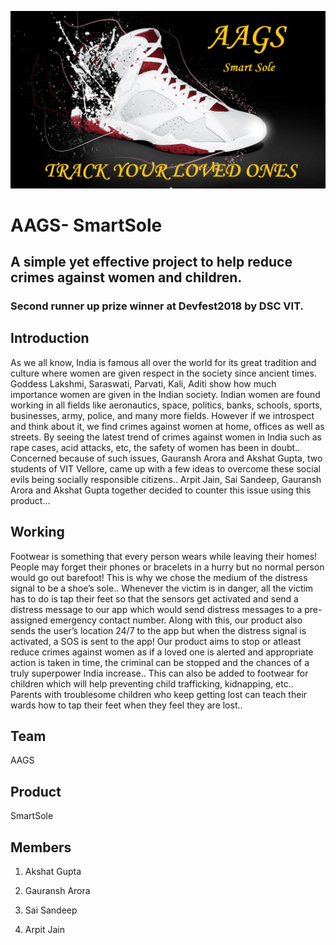 ![SmartSole Header](https://github.com/akshatvg/AAGS-SmartSole/raw/master/AAGS-%20SmartSole/Product%20Pictures/Header%20Picture.jpg "SmartSole Header")

# AAGS- SmartSole

## A simple yet effective project to help reduce crimes against women and children.

### Second runner up prize winner at Devfest2018 by DSC VIT.

## Introduction

As we all know, India is famous all over the world for its great tradition and culture where women are given respect in the society since ancient times. Goddess Lakshmi, Saraswati, Parvati, Kali, Aditi show how much importance women are given in the Indian society. Indian women are found working in all fields like aeronautics, space, politics, banks, schools, sports, businesses, army, police, and many more fields. However if we introspect and think about it, we find crimes against women at home, offices as well as streets. By seeing the latest trend of crimes against women in India such as rape cases, acid attacks, etc, the safety of women has been in doubt.. Concerned because of such issues, Gauransh Arora and Akshat Gupta, two students of VIT Vellore, came up with a few ideas to overcome these social evils being socially responsible citizens.. Arpit Jain, Sai Sandeep, Gauransh Arora and Akshat Gupta together decided to counter this issue using this product…

## Working

Footwear is something that every person wears while leaving their homes! People may forget their phones or bracelets in a hurry but no normal person would go out barefoot!  This is why we chose the medium of the distress signal to be a shoe’s sole.. Whenever the victim is in danger, all the victim has to do is tap their feet so that the sensors get activated and send a distress message to our app which would send distress messages to a pre-assigned emergency contact number. Along with this, our product also sends the user’s location 24/7 to the app but when the distress signal is activated, a SOS is sent to the app! Our product aims to stop or atleast reduce crimes against women as if a loved one is alerted and appropriate action is taken in time, the criminal can be stopped and the chances of a truly superpower India increase.. This can also be added to footwear for children which will help preventing child trafficking, kidnapping, etc.. Parents with troublesome children who keep getting lost can teach their wards how to tap their feet when they feel they are lost..

## Team

AAGS

## Product

SmartSole

## Members

1) Akshat Gupta

2) Gauransh Arora

3) Sai Sandeep

4) Arpit Jain
